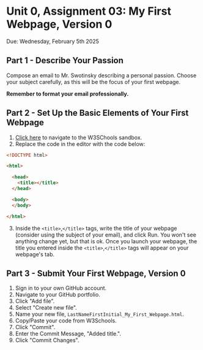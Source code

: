 # Unit 0, Assignment 03: My First Webpage, Version 0
Due: Wednesday, February 5th 2025

## Part 1 - Describe Your Passion

Compose an email to Mr. Swotinsky describing a personal passion.  Choose your subject carefully, as this will be the focus of your first webpage.

**Remember to format your email professionally.**

## Part 2 - Set Up the Basic Elements of Your First Webpage

1. [Click here](https://www.w3schools.com/html/tryit.asp?filename=tryhtml_intro) to navigate to the W3SChools sandbox.
2. Replace the code in the editor with the code below:

```HTML
<!DOCTYPE html>

<html>

  <head>
    <title></title>
  </head>

  <body>
  </body>

</html>
```

3. Inside the `<title>`,`</title>` tags, write the title of your webpage (consider using the subject of your email), and click Run.  You won't see anything change yet, but that is ok.  Once you launch your webpage, the title you entered inside the `<title>`,`</title>` tags will appear on your webpage's tab.

## Part 3 - Submit Your First Webpage, Version 0

1. Sign in to your own GitHub account.
2. Navigate to your GitHub portfolio.
3. Click "Add file".
4. Select "Create new file".
5. Name your new file, `LastNameFirstInitial_My_First_Webpage.html`.
6. Copy/Paste your code from W3Schools.
7. Click "Commit".
8. Enter the Commit Message, "Added title.".
9. Click "Commit Changes".
